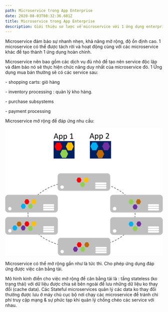 ```yaml
---
path: Microservice trong App Enterprise
date: 2020-08-03T08:32:36.601Z
title: Microservice trong App Enterprise
description: Giới thiệu sơ lược về microservice với 1 ứng dụng enterprise.
---
```

Microservice đảm bảo sự nhanh nhẹn, khả năng mở rộng, độ ổn định cao. 1 microservice có thể được tách rời và hoạt động cùng với các microservice khác để tạo thành 1 ứng dụng hoàn chỉnh.

Microservice nên bao gồm các dịch vụ đủ nhỏ để tạo nên service độc lập và đảm bảo nó sẽ thực hiện chức năng duy nhất của microservice đó. 1 Ứng dụng mua bán thường sẽ có các service sau:

\- shopping carts: giỏ hàng

\- inventory processing : quản lý kho hàng.

\- purchase subsystems

\- payment processing

Microservice mở rộng để đáp ứng nhu cầu:

![](../assets/microservicesapp.png)

Microservice có thể mở rộng gần như là tức thì. Cho phép ứng dụng đáp ứng được việc cân bằng tải.

Mô hình kinh điển cho việc mở rộng để cân bằng tải là : tầng stateless (ko trạng thái) với dữ liệu được chia sẽ bên ngoài để lưu những dữ liệu ko thay đổi (cache data). Các Stateful microservices quản lý các data ko thay đổi thường được lưu ở máy chủ cục bộ nơi chạy các microservice để tránh chi phí truy cập mạng & sự phức tạp khi quản lý chồng chéo các service với nhau.